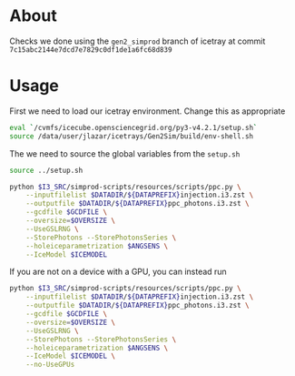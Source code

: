 # About

Checks we done using the `gen2_simprod` branch of icetray at commit `7c15abc2144e7dcd7e7829c0df1de1a6fc68d839`

# Usage

First we need to load our icetray environment.
Change this as appropriate

```bash
eval `/cvmfs/icecube.opensciencegrid.org/py3-v4.2.1/setup.sh`
source /data/user/jlazar/icetrays/Gen2Sim/build/env-shell.sh
```

The we need to source the global variables from the `setup.sh`

```bash
source ../setup.sh
```

```bash
python $I3_SRC/simprod-scripts/resources/scripts/ppc.py \
    --inputfilelist $DATADIR/${DATAPREFIX}injection.i3.zst \
    --outputfile $DATADIR/${DATAPREFIX}ppc_photons.i3.zst \
    --gcdfile $GCDFILE \
    --oversize=$OVERSIZE \
    --UseGSLRNG \
    --StorePhotons --StorePhotonsSeries \
    --holeiceparametrization $ANGSENS \
    --IceModel $ICEMODEL
```

If you are not on a device with a GPU, you can instead run

```bash
python $I3_SRC/simprod-scripts/resources/scripts/ppc.py \
    --inputfilelist $DATADIR/${DATAPREFIX}injection.i3.zst \
    --outputfile $DATADIR/${DATAPREFIX}ppc_photons.i3.zst \
    --gcdfile $GCDFILE \
    --oversize=$OVERSIZE \
    --UseGSLRNG \
    --StorePhotons --StorePhotonsSeries \
    --holeiceparametrization $ANGSENS \
    --IceModel $ICEMODEL \
    --no-UseGPUs
```


